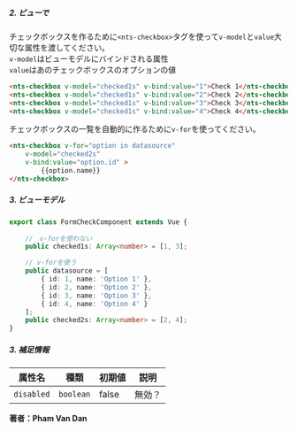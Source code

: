 ##### 2. ビューで

チェックボックスを作るために`<nts-checkbox>`タグを使って`v-model`と`value`大切な属性を渡してください。  
`v-model`はビューモデルにバインドされる属性  
`value`はあのチェックボックスのオプションの値
```html
<nts-checkbox v-model="checked1s" v-bind:value="1">Check 1</nts-checkbox>
<nts-checkbox v-model="checked1s" v-bind:value="2">Check 2</nts-checkbox>
<nts-checkbox v-model="checked1s" v-bind:value="3">Check 3</nts-checkbox>
<nts-checkbox v-model="checked1s" v-bind:value="4">Check 4</nts-checkbox>
```

チェックボックスの一覧を自動的に作るために`v-for`を使ってください。
```html
<nts-checkbox v-for="option in datasource" 
    v-model="checked2s" 
    v-bind:value="option.id" >
        {{option.name}}
</nts-checkbox>
```

##### 3. ビューモデル
```typescript
export class FormCheckComponent extends Vue {
    
    //　v-forを使わない
    public checked1s: Array<number> = [1, 3];

    // v-forを使う
    public datasource = [
        { id: 1, name: 'Option 1' },
        { id: 2, name: 'Option 2' },
        { id: 3, name: 'Option 3' },
        { id: 4, name: 'Option 4' }
    ];
    public checked2s: Array<number> = [2, 4];
}
```
##### 3. 補足情報

| 属性名 | 種類 | 初期値 | 説明 |
| -----|---------|--------------|-----------|
| `disabled` | `boolean` | false | 無効？ |

**著者：Pham Van Dan**